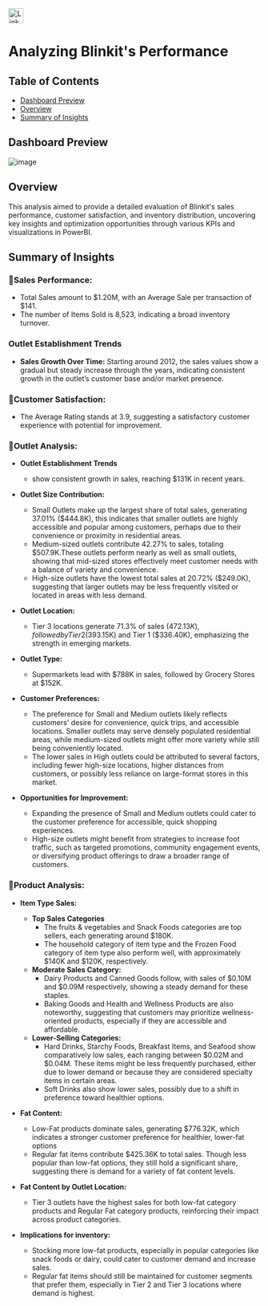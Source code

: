 <a href="https://www.linkedin.com/in/kshitija-chilbule-b98515309/" target="_blank">
  <img src="https://img.shields.io/badge/LinkedIn-Connect-blue?style=flat&logo=linkedin" alt="LinkedIn Badge" style="height: 30px; width: auto;">
</a>

# Analyzing Blinkit's Performance

## Table of Contents
- [Dashboard Preview](#dashboard-preview)
- [Overview](#overview)
- [Summary of Insights](#summary-of-insights)

## Dashboard Preview

![image](https://github.com/user-attachments/assets/9ee4b7ac-702a-46c7-bc59-8f3c879a4ece)

## Overview
This analysis aimed to provide a detailed evaluation of Blinkit's sales performance, customer satisfaction, and inventory distribution, uncovering key insights and optimization opportunities through various KPIs and visualizations in PowerBI.

## Summary of Insights

### 🔰Sales Performance:
- Total Sales amount to $1.20M, with an Average Sale per transaction of $141.
- The number of Items Sold is 8,523, indicating a broad inventory turnover.

### Outlet Establishment Trends
- <b>Sales Growth Over Time:</b>
Starting around 2012, the sales values show a gradual but steady increase through the years, indicating consistent growth in the outlet’s customer base and/or market presence.

### 🔰Customer Satisfaction:
- The Average Rating stands at 3.9, suggesting a satisfactory customer experience with potential for improvement.

### 🔰Outlet Analysis:
- <b>Outlet Establishment Trends</b>
   - show consistent growth in sales, reaching $131K in recent years.

- <b>Outlet Size Contribution: </b>
   - Small Outlets make up the largest share of total sales, generating 37.01% ($444.8K), this indicates that smaller outlets are highly accessible and popular among customers, perhaps due to their convenience or proximity in residential areas.
   - Medium-sized outlets contribute 42.27% to sales, totaling $507.9K.These outlets perform nearly as well as small outlets, showing that mid-sized stores effectively meet customer needs with a balance of variety and convenience.
   - High-size outlets have the lowest total sales at 20.72% ($249.0K), suggesting that larger outlets may be less frequently visited or located in areas with less demand.

- <b>Outlet Location: </b>
   - Tier 3 locations generate 71.3% of sales ($472.13K), followed by Tier 2 ($393.15K) and Tier 1 ($336.40K), emphasizing the strength in emerging markets.
- <b>Outlet Type: </b>
   - Supermarkets lead with $788K in sales, followed by Grocery Stores at $152K.
 
- <b>Customer Preferences: </b>
   - The preference for Small and Medium outlets likely reflects customers' desire for convenience, quick trips, and accessible locations. Smaller outlets may serve densely populated residential areas, while medium-sized outlets might offer more variety while still being conveniently located.
   - The lower sales in High outlets could be attributed to several factors, including fewer high-size locations, higher distances from customers, or possibly less reliance on large-format stores in this market.
 
- <b>Opportunities for Improvement:</b>
   - Expanding the presence of Small and Medium outlets could cater to the customer preference for accessible, quick shopping experiences.
   - High-size outlets might benefit from strategies to increase foot traffic, such as targeted promotions, community engagement events, or diversifying product offerings to draw a broader range of customers.
 
### 🔰Product Analysis:
- <b>Item Type Sales:</b>
  - <b>Top Sales Categories</b>
    - The fruits & vegetables and Snack Foods categories are top sellers, each generating around $180K.
    - The household category of item type and the Frozen Food category of item type also perform well, with approximately $140K and $120K, respectively.
  - <b>Moderate Sales Category:</b>
    - Dairy Products and Canned Goods follow, with sales of $0.10M and $0.09M respectively, showing a steady demand for these staples.
    - Baking Goods and Health and Wellness Products are also noteworthy, suggesting that customers may prioritize wellness-oriented products, especially if they are accessible and affordable.
  - <b>Lower-Selling Categories:</b>
    - Hard Drinks, Starchy Foods, Breakfast Items, and Seafood show comparatively low sales, each ranging between $0.02M and $0.04M. These items might be less frequently purchased, either due to lower demand or because they are considered specialty items in certain areas.
    - Soft Drinks also show lower sales, possibly due to a shift in preference toward healthier options.
  
- <b>Fat Content:</b>
  - Low-Fat products dominate sales, generating $776.32K, which indicates a stronger customer preference for healthier, lower-fat options
  - Regular fat items contribute $425.36K to total sales. Though less popular than low-fat options, they still hold a significant share, suggesting there is demand for a variety of fat content levels.
- <b>Fat Content by Outlet Location:</b>
  - Tier 3 outlets have the highest sales for both low-fat category products and Regular Fat category products, reinforcing their impact across product categories.
- <b>Implications for inventory: </b>
  - Stocking more low-fat products, especially in popular categories like snack foods or dairy, could cater to customer demand and increase sales.
  - Regular fat items should still be maintained for customer segments that prefer them, especially in Tier 2 and Tier 3 locations where demand is highest.
